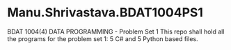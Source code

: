 # Manu.Shrivastava.BDAT1004PS1
BDAT 1004(4) DATA PROGRAMMING - Problem Set 1 
This repo shall hold all the programs for the problem set 1:
5 C# and 5 Python based files.
